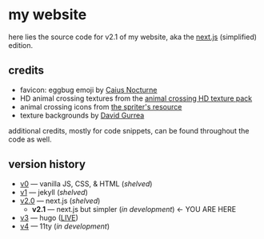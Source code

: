 # my website

here lies the source code for v2.1 of my website, aka the [next.js](https://nextjs.org) (simplified) edition.

## credits

- favicon: eggbug emoji by [Caius Nocturne](https://nocturne.works/cohost)
- HD animal crossing textures from the [animal crossing HD texture pack](https://forums.dolphin-emu.org/Thread-animal-crossing-hd-texture-pack-version-19-august-9th-2024)
- animal crossing icons from [the spriter's resource](https://www.spriters-resource.com/)
- texture backgrounds by [David Gurrea](https://davegh.com/)

additional credits, mostly for code snippets, can be found throughout the code as well.

## version history

- [v0](https://github.com/clairefreehafer/webbed-site) — vanilla JS, CSS, & HTML (_shelved_)
- [v1](https://github.com/clairefreehafer/webbed-site-jekyll) — jekyll (_shelved_)
- [v2.0](https://github.com/clairefreehafer/webbed-site-nextjs) — next.js (_shelved_)
  - **v2.1** — next.js but simpler (_in development_) &larr; YOU ARE HERE
- [v3](https://github.com/clairefreehafer/webbed-site-hugo) — hugo ([LIVE](https://clairefreehafer.neocities.org))
- [v4](https://github.com/clairefreehafer/webbed-site-11ty) — 11ty (_in development_)